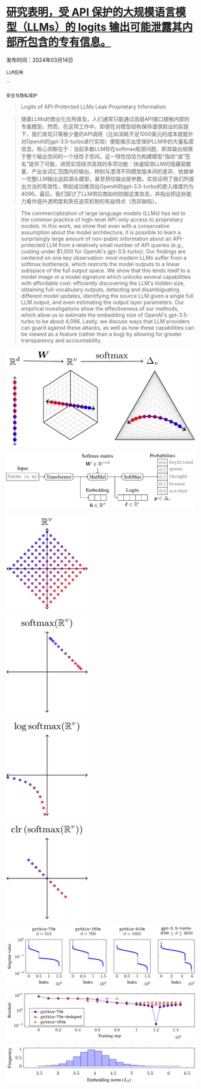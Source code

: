 # [研究表明，受 API 保护的大规模语言模型（LLMs）的 logits 输出可能泄露其内部所包含的专有信息。](https://arxiv.org/abs/2403.09539)

发布时间：2024年03月14日

`LLM应用`

``

`安全与隐私保护`

> Logits of API-Protected LLMs Leak Proprietary Information

> 随着LLMs的商业化应用普及，人们通常只能通过高级API接口接触内部的专属模型。然而，在这项工作中，即便在对模型结构保持谨慎假设的前提下，我们发现只需极少量的API调用（比如消耗不足1000美元的成本就能针对OpenAI的gpt-3.5-turbo进行实验）便能揭示出受保护LLM中的大量私密信息。核心洞察在于：当前多数LLM存在softmax瓶颈问题，即其输出局限于整个输出空间的一个线性子空间。这一特性恰恰为构建模型“指纹”或“签名”提供了可能，进而实现经济高效的多项功能：快速探测LLM的隐藏层数量、产出全词汇范围内的输出、辨别与澄清不同模型版本间的差异、依据单一完整LLM输出追踪源头模型，甚至预估输出层参数。实验证明了我们所提出方法的有效性，例如成功推测出OpenAI的gpt-3.5-turbo的嵌入维度约为4096。最后，我们探讨了LLM供应商如何防御这类攻击，并指出把这些能力看作提升透明度和责任追究机制的有益特点（而非缺陷）。

> The commercialization of large language models (LLMs) has led to the common practice of high-level API-only access to proprietary models. In this work, we show that even with a conservative assumption about the model architecture, it is possible to learn a surprisingly large amount of non-public information about an API-protected LLM from a relatively small number of API queries (e.g., costing under $1,000 for OpenAI's gpt-3.5-turbo). Our findings are centered on one key observation: most modern LLMs suffer from a softmax bottleneck, which restricts the model outputs to a linear subspace of the full output space. We show that this lends itself to a model image or a model signature which unlocks several capabilities with affordable cost: efficiently discovering the LLM's hidden size, obtaining full-vocabulary outputs, detecting and disambiguating different model updates, identifying the source LLM given a single full LLM output, and even estimating the output layer parameters. Our empirical investigations show the effectiveness of our methods, which allow us to estimate the embedding size of OpenAI's gpt-3.5-turbo to be about 4,096. Lastly, we discuss ways that LLM providers can guard against these attacks, as well as how these capabilities can be viewed as a feature (rather than a bug) by allowing for greater transparency and accountability.

![研究表明，受 API 保护的大规模语言模型（LLMs）的 logits 输出可能泄露其内部所包含的专有信息。](../../../paper_images/2403.09539/x1.png)

![研究表明，受 API 保护的大规模语言模型（LLMs）的 logits 输出可能泄露其内部所包含的专有信息。](../../../paper_images/2403.09539/x2.png)

![研究表明，受 API 保护的大规模语言模型（LLMs）的 logits 输出可能泄露其内部所包含的专有信息。](../../../paper_images/2403.09539/x3.png)

![研究表明，受 API 保护的大规模语言模型（LLMs）的 logits 输出可能泄露其内部所包含的专有信息。](../../../paper_images/2403.09539/x4.png)

![研究表明，受 API 保护的大规模语言模型（LLMs）的 logits 输出可能泄露其内部所包含的专有信息。](../../../paper_images/2403.09539/x5.png)

![研究表明，受 API 保护的大规模语言模型（LLMs）的 logits 输出可能泄露其内部所包含的专有信息。](../../../paper_images/2403.09539/x6.png)

![研究表明，受 API 保护的大规模语言模型（LLMs）的 logits 输出可能泄露其内部所包含的专有信息。](../../../paper_images/2403.09539/x7.png)

![研究表明，受 API 保护的大规模语言模型（LLMs）的 logits 输出可能泄露其内部所包含的专有信息。](../../../paper_images/2403.09539/x8.png)

![研究表明，受 API 保护的大规模语言模型（LLMs）的 logits 输出可能泄露其内部所包含的专有信息。](../../../paper_images/2403.09539/x9.png)